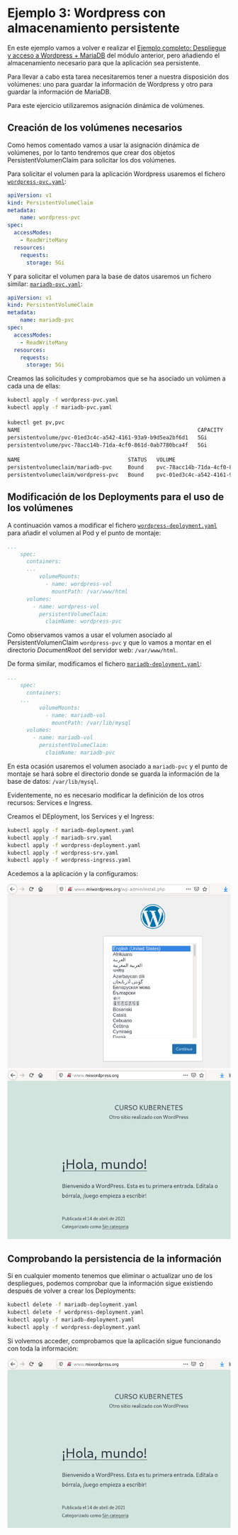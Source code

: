 # Ejemplo 3: Wordpress con almacenamiento persistente

En este ejemplo vamos a volver e realizar el [Ejemplo completo: Despliegue y acceso a Wordpress + MariaDB](../modulo7/wordpress.md) del módulo anterior, pero añadiendo el almacenamiento necesario para que la aplicación sea persistente. 

Para llevar a cabo esta tarea necesitaremos tener a nuestra disposición dos volúmenes: uno para guardar la información de Wordpress y otro para guardar la información de MariaDB.

Para este ejercicio utilizaremos asignación dinámica de volúmenes.

## Creación de los volúmenes necesarios

Como hemos comentado vamos a usar la asignación dinámica de volúmenes, por lo tanto tendremos que crear dos objetos PersistentVolumenClaim para solicitar los dos volúmenes.

Para solicitar el volumen para la aplicación Wordpress usaremos el fichero [`wordpress-pvc.yaml`](files/wordpress/wordpress-pvc.yaml):

```yaml
apiVersion: v1
kind: PersistentVolumeClaim
metadata:
    name: wordpress-pvc
spec:
  accessModes:
    - ReadWriteMany
  resources:
    requests:
      storage: 5Gi
```

Y para solicitar el volumen para la base de datos usaremos un fichero similar: [`mariadb-pvc.yaml`](files/mariadb/wordpress-pvc.yaml):

```yaml
apiVersion: v1
kind: PersistentVolumeClaim
metadata:
    name: mariadb-pvc
spec:
  accessModes:
    - ReadWriteMany
  resources:
    requests:
      storage: 5Gi
```

Creamos las solicitudes y comprobamos que se ha asociado un volúmen a cada una de ellas:

```bash
kubectl apply -f wordpress-pvc.yaml
kubectl apply -f mariadb-pvc.yaml

kubectl get pv,pvc
NAME                                                        CAPACITY   ACCESS MODES   RECLAIM POLICY   STATUS   CLAIM                   STORAGECLASS   REASON   AGE
persistentvolume/pvc-01ed3c4c-a542-4161-93a9-b9d5ea2bf6d1   5Gi        RWX            Delete           Bound    default/wordpress-pvc   standard                10s
persistentvolume/pvc-78acc14b-71da-4cf0-861d-0ab7780bca4f   5Gi        RWX            Delete           Bound    default/mariadb-pvc     standard                10s

NAME                                  STATUS   VOLUME                                     CAPACITY   ACCESS MODES   STORAGECLASS   AGE
persistentvolumeclaim/mariadb-pvc     Bound    pvc-78acc14b-71da-4cf0-861d-0ab7780bca4f   5Gi        RWX            standard       10s
persistentvolumeclaim/wordpress-pvc   Bound    pvc-01ed3c4c-a542-4161-93a9-b9d5ea2bf6d1   5Gi        RWX            standard       10s
```

## Modificación de los Deployments para el uso de los volúmenes

A continuación vamos a modificar el fichero [`wordpress-deployment.yaml`](files/wordpress/wordpress-deployment.yaml) para añadir el volumen al Pod y el punto de montaje:

```yaml
...
    spec:
      containers:
      ...
          volumeMounts:
            - name: wordpress-vol
              mountPath: /var/www/html
      volumes:
        - name: wordpress-vol
          persistentVolumeClaim:
            claimName: wordpress-pvc      
```
Como observamos vamos a usar el volumen asociado al PersistentVolumenClaim `wordpress-pvc` y que lo vamos a montar en el directorio *DocumentRoot* del servidor web: `/var/www/html`.

De forma similar, modificamos el fichero [`mariadb-deployment.yaml`](files/wordpress/mariadb-deployment.yaml):

```yaml
...
    spec:
      containers:
    ...
          volumeMounts:
            - name: mariadb-vol
              mountPath: /var/lib/mysql
      volumes:
        - name: mariadb-vol
          persistentVolumeClaim:
            claimName: mariadb-pvc      

```
En esta ocasión usaremos el volumen asociado a `mariadb-pvc` y el punto de montaje se hará sobre el directorio donde se guarda la información de la base de datos: `/var/lib/mysql`.

Evidentemente, no es necesario modificar la definición de los otros recursos: Services e Ingress.

Creamos el DEployment, los Services y el Ingress:

```bash
kubectl apply -f mariadb-deployment.yaml
kubectl apply -f mariadb-srv.yaml
kubectl apply -f wordpress-deployment.yaml
kubectl apply -f wordpress-srv.yaml
kubectl apply -f wordpress-ingress.yaml
```

Acedemos a la aplicación y la configuramos:

![wordpress](img/wp1.png)
![wordpress](img/wp2.png)

## Comprobando la persistencia de la información

Si en cualquier momento tenemos que eliminar o actualizar uno de los despliegues, podemos comprobar que la información sigue existiendo después de volver a crear los Deployments:

```bash
kubectl delete -f mariadb-deployment.yaml
kubectl delete -f wordpress-deployment.yaml
kubectl apply -f mariadb-deployment.yaml
kubectl apply -f wordpress-deployment.yaml
```

Si volvemos acceder, comprobamos que la aplicación sigue funcionando con toda la información:

![wordpress](img/wp2.png)